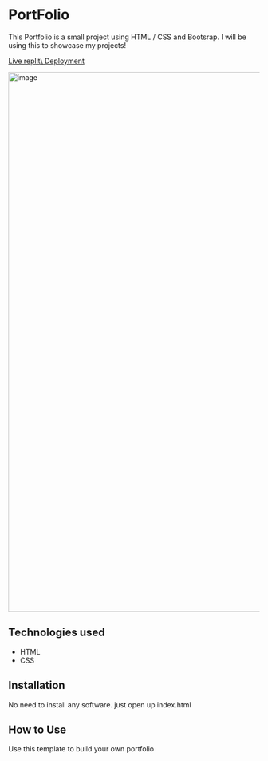 # PortFolio
This Portfolio is a small project using HTML / CSS and Bootsrap. I will be using this to showcase my projects!

[Live replit\ Deployment]()


 <img width="1080" alt="image" src="">

## Technologies used

* HTML
* CSS

## Installation

No need to install any software. just open up index.html

## How to Use

Use this template to build your own portfolio
